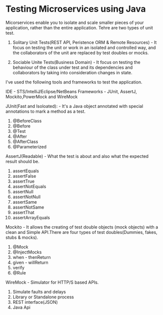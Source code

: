 # Testing Microservices using Java
  Micorservices enable you to isolate and scale smaller pieces of your application, rather than the entire application. Tehre are two types of unit test.
  
  1. Solitary Unit Tests(REST API, Peristence ORM & Remote Resources) - It focus on testing the unit or work in an isolated and controlled way, and the collaborators of the unit are replaced by test doubles or mocks.
  
  2. Sociable Unite Tests(Business Domain) - It focus on testing the behaviour of the class under test and its dependencies and collaborators by taking into consideration changes in state.

I've used the following tools and frameworks to test the application.

IDE - STS/IntelliJ/Eclipse/NetBeans
Frameworks - JUnit, AssertJ, Mockito,PowerMock and WireMock

JUnit(Fast and Isoloated): - It's a Java object annotated with special annotations to mark a method as a test.
1. @BeforeClass
2. @Before
3. @Test
4. @After
5. @AfterClass
6. @Parameterized

AssertJ(Readable) - What the test is about and also what the expected result should be.
1. assertEquals
2. assertFalse
3. assertTrue
4. assertNotEquals
5. assertNull
6. assertNotNull
7. assertSame
8. assertNotSame
9. assertThat
10. assertArrayEquals

Mockito - It allows the creating of test double objects (mock objects) with a clean and Simple API.There are four types of test doubles(Dummies, fakes, stubs & mocks).
1. @Mock
2. @InjectMocks
3. when - thenReturn
4. given - willReturn
5. verify
6. @Rule

WireMock - Simulator for HTTP/S based APIs.

1. Simulate faults and delays
2. Library or Standalone process
3. REST interface(JSON)
4. Java Api
